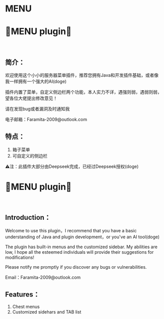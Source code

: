 # MENU
<h1>🎉MENU plugin🎉</h1>
<br>
<h2>简介：</h2>
<p>欢迎使用这个小小的服务器菜单插件，推荐您拥有Java和开发插件基础，或者像我一样拥有一个强大的AI(doge)</p>
<p>插件内置了菜单，自定义侧边栏两个功能，本人实力不详，遇强则弱，遇弱则弱，望各位大佬提出修改意见！</p>
<p>请在发现bug或者漏洞及时通知我</p>
<p>电子邮箱：Faramita-2009@outlook.com</p>

<h2>特点：</h2>
<ol>
  <li>箱子菜单</li>
  <li>可自定义的侧边栏</li>
</ol>

<p>⚠注：此插件大部分由Deepseek完成，已经过Deepseek授权(doge)</p>

<h1>🎉MENU plugin🎉</h1>
<br>
<h2>Introduction：</h2>
<p>Welcome to use this plugin，I recommend that you have a basic understanding of Java and plugin development，or you've an AI tool(doge)</p>
<p>The plugin has built-in menus and the customized sidebar. My abilities are low, I hope all the esteemed individuals will provide their suggestions for modifications!</p>
<p>Please notify me promptly if you discover any bugs or vulnerabilities.</p>
<p>Email：Faramita-2009@outlook.com</p>

<h2>Features：</h2>
<ol>
  <li>Chest menus</li>
  <li>Customized sidehars and TAB list</li>
</ol>

